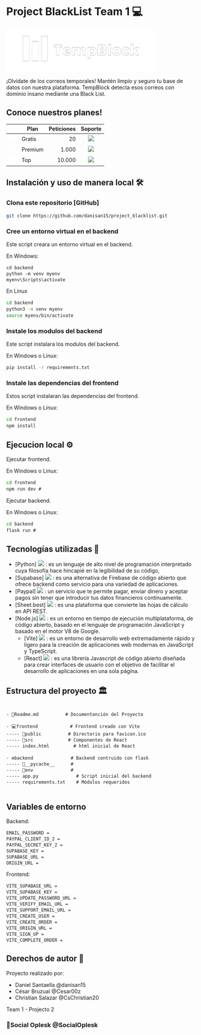 # Project BlackList Team 1 💻

<a href="https://project-blacklist.vercel.app/" target="_blank">
<img width="400" src="frontend/src/assets/logo_uno.png" />
<a/>

¡Olvídate de los correos temporales!
Mantén limpio y seguro tu base de datos con nuestra plataforma.
TempBlock detecta esos correos con dominio insano mediante una Black List.

## Conoce nuestros planes!

|     | Plan    | Peticiones | Soporte |
| --- | ------- | ---------: |  :-----: |
| <img width="20" src="frontend/src/assets/gratis.png" />  | Gratis  |         20 |   <img width="17" src="https://static.vecteezy.com/system/resources/previews/022/377/715/non_2x/cross-check-mark-icon-button-and-no-or-wrong-symbol-on-reject-cancel-sign-button-rendering-3d-free-png.png"/>   |
|  <img width="20" src="frontend/src/assets/premium.png" /> | Premium |       1.000 |    <img width="20" src="https://static.vecteezy.com/system/resources/thumbnails/018/888/319/small_2x/check-mark-icon-png.png"/>   |
| <img width="20" src="frontend/src/assets/top.png" />  | Top     |     10.000 |    <img width="20" src="https://static.vecteezy.com/system/resources/thumbnails/018/888/319/small_2x/check-mark-icon-png.png"/>    |

## Instalación y uso de manera local 🛠️

### Clona este repositorio [GitHub]

```bash
git clone https://github.com/danisan15/project_blacklist.git
```

### Cree un entorno virtual en el backend

Este script creara un entorno virtual en el backend.

En Windows:

```shell
cd backend
python -m venv myenv
myenv\Scripts\activate
```

En Linux
```bash
cd backend
python3 -m venv myenv
source myenv/bin/activate
```

### Instale los modulos del backend

Este script instalara los modulos del backend.

En Windows o Linux:

```cmd
pip install -r requirements.txt
```

### Instale las dependencias del frontend

Estos script instalaran las dependencias del frontend.

En Windows o Linux:

```cmd
cd frontend
npm install
```


## Ejecucion local ⚙️

Ejecutar frontend.

En Windows o Linux:

```cmd
cd frontend
npm run dev #
```

Ejecutar backend.

En Windows o Linux:

```cmd
cd backend
flask run #
```

## Tecnologías utilizadas 📲


- [Python] <a href="https://www.python.org/" target="_blank"><img width="30" src="https://upload.wikimedia.org/wikipedia/commons/thumb/c/c3/Python-logo-notext.svg/1869px-Python-logo-notext.svg.png" /><a/> : es un lenguaje de alto nivel de programación interpretado cuya filosofía hace hincapié en la legibilidad de su código,
- [Supabase] <a href="https://supabase.com/" target="_blank"><img width="30" src="https://seeklogo.com/images/S/supabase-logo-DCC676FFE2-seeklogo.com.png" /><a/> : es una alternativa de Firebase de código abierto que ofrece backend como servicio para una variedad de aplicaciones.
- [Paypal] <a href="https://www.paypal.com/ve/home" target="_blank"><img width="35" src="https://brandlogos.net/wp-content/uploads/2021/11/paypal-logo.png"/><a/> : un servicio que te permite pagar, enviar dinero y aceptar pagos sin tener que introducir tus datos financieros continuamente.
- [Sheet.best] <a href="https://sheet.best/" target="_blank"><img width="60" src="https://sheet.best/images/logo.svg" /><a/> : es una plataforma que convierte las hojas de cálculo en API REST.
- [Node.js] <a href="https://nodejs.org/es" target="_blank"><img width="45" src="https://nodejs.dev/static/images/brand/logos-js-bottom/light.svg" /><a/> : es un entorno en tiempo de ejecución multiplataforma, de código abierto, basado en el lenguaje de programación JavaScript y basado en el motor V8 de Google.
  - [Vite] <a href="https://vitejs.dev/" target="_blank"><img width="30" src="https://upload.wikimedia.org/wikipedia/commons/thumb/f/f1/Vitejs-logo.svg/1039px-Vitejs-logo.svg.png" /><a/> : es un entorno de desarrollo web extremadamente rápido y ligero para la creación de aplicaciones web modernas en JavaScript y TypeScript.
  - [React] <a href="https://es.react.dev/" target="_blank"><img width="30" src="https://upload.wikimedia.org/wikipedia/commons/thumb/a/a7/React-icon.svg/2300px-React-icon.svg.png" /><a/> : es una librería Javascript de código abierto diseñada para crear interfaces de usuario con el objetivo de facilitar el desarrollo de aplicaciones en una sola página.


## Estructura del proyecto 🏛️

```

- 📃Readme.md          # Documentanción del Proyecto

- 💻frontend            # Frontend creado con Vite
----- 📁public          # Directorio para favicon.ico      
----- 📁src             # Componentes de React
----- index.html         # html inicial de React

- ⚙️backend              # Backend contruido con flask
----- 📁__pycache__      # 
----- 📁env              # 
----- app.py              # Script inicial del backend
----- requirements.txt    # Módulos requeridos


```

## Variables de entorno 

Backend:

```
EMAIL_PASSWORD = 
PAYPAL_CLIENT_ID_2 = 
PAYPAL_SECRET_KEY_2 =
SUPABASE_KEY = 
SUPABASE_URL = 
ORIGIN_URL = 
```

Frontend:

```
VITE_SUPABASE_URL = 
VITE_SUPABASE_KEY = 
VITE_UPDATE_PASSWORD_URL = 
VITE_VERIFY_EMAIL_URL = 
VITE_SUPPORT_EMAIL_URL = 
VITE_CREATE_USER = 
VITE_CREATE_ORDER = 
VITE_ORIGIN_URL = 
VITE_SIGN_UP = 
VITE_COMPLETE_ORDER = 
```

## Derechos de autor 📝

Proyecto realizado por: 

- Daniel Santaella   @danisan15
- César Bruzual      @Cesar00z
- Christian Salazar  @CsChristian20

Team 1 - Projecto 2

### 🏅Social Oplesk @SocialOplesk 
